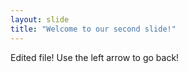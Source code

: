 ```yaml
---
layout: slide
title: "Welcome to our second slide!"
---
```

Edited file!
Use the left arrow to go back!
